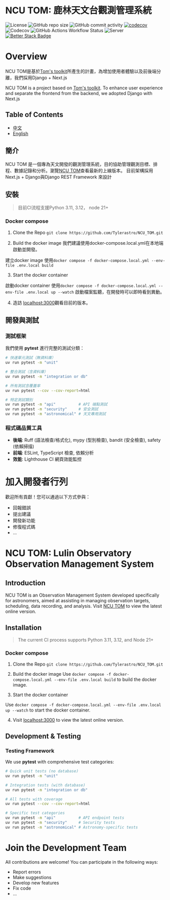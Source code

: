 # NCU TOM: 鹿林天文台觀測管理系統
![License](https://img.shields.io/badge/License-MIT-blue)
![GitHub repo size](https://img.shields.io/github/repo-size/Tylerastro/NCU_TOM)
![GitHub commit activity](https://img.shields.io/github/commit-activity/w/tylerastro/NCU_TOM)
[![codecov](https://codecov.io/gh/Tylerastro/NCU_TOM/graph/badge.svg?token=HRARMN5RJZ)](https://codecov.io/gh/Tylerastro/NCU_TOM)
![Codecov](https://img.shields.io/codecov/c/github/Tylerastro/NCU_TOM)
![GitHub Actions Workflow Status](https://img.shields.io/github/actions/workflow/status/Tylerastro/NCU_TOM/CI.yml)
![Server](https://img.shields.io/website?url=https%3A%2F%2Ftom.astro.ncu.edu.tw)
[![Better Stack Badge](https://uptime.betterstack.com/status-badges/v2/monitor/165qe.svg)](https://uptime.betterstack.com/?utm_source=status_badge)





# Overview
NCU TOM是基於[Tom's toolkit](https://github.com/TOMToolkit/tom_base)所產生的計畫，為增加使用者體驗以及前後端分離，我們採用Django + Next.js

NCU TOM is a project based on [Tom's toolkit](https://github.com/TOMToolkit/tom_base). To enhance user experience and separate the frontend from the backend, we adopted  Django with Next.js 

## Table of Contents
- [中文](#簡介)
- [English](#introduction)



## 簡介

NCU TOM 是一個專為天文開發的觀測管理系統，目的協助管理觀測目標、排程、數據記錄和分析。瀏覽[NCU TOM](https://tom.astro.ncu.edu.tw)查看最新的上線版本。
目前架構採用Next.js + Django與Django REST Framework 來設計

## 安裝
> 目前CI流程支援Python 3.11, 3.12， node 21+


### Docker compose

1. Clone the Repo
`git clone https://github.com/Tylerastro/NCU_TOM.git`

2. Build the docker image
我們建議使用docker-compose.local.yml在本地端啟動並開發。

建立docker image 使用`docker compose -f docker-compose.local.yml --env-file .env.local build`

3. Start the docker container

啟動docker container 使用`docker compose -f docker-compose.local.yml --env-file .env.local up --watch` 啟動檔案監聽，在開發時可以即時看到異動。

4. 造訪 [localhost:3000](http://localhost:3000)觀看目前的版本。

## 開發與測試

### 測試框架
我們使用 **pytest** 進行完整的測試分類：

```bash
# 快速單元測試（無資料庫）
uv run pytest -m "unit" 

# 整合測試（含資料庫）
uv run pytest -m "integration or db"

# 所有測試含覆蓋率
uv run pytest --cov --cov-report=html

# 特定測試類別
uv run pytest -m "api"          # API 端點測試
uv run pytest -m "security"     # 安全測試
uv run pytest -m "astronomical" # 天文專用測試
```

### 程式碼品質工具
- **後端**: Ruff (語法檢查/格式化), mypy (型別檢查), bandit (安全檢查), safety (依賴掃描)
- **前端**: ESLint, TypeScript 檢查, 依賴分析
- **效能**: Lighthouse CI 網頁效能監控


# 加入開發者行列

歡迎所有貢獻！您可以通過以下方式參與：

- 回報錯誤
- 提出建議
- 開發新功能
- 修復程式碼
- ...


# NCU TOM: Lulin Observatory Observation Management System


## Introduction

NCU TOM is an Observation Management System developed specifically for astronomers, aimed at assisting in managing observation targets, scheduling, data recording, and analysis. Visit [NCU TOM](https://tom.astro.ncu.edu.tw) to view the latest online version.

## Installation

> The current CI process supports Python 3.11, 3.12, and Node 21+

### Docker compose

1. Clone the Repo
`git clone https://github.com/Tylerastro/NCU_TOM.git`

2. Build the docker image
Use `docker compose -f docker-compose.local.yml --env-file .env.local build` to build the docker image.

3. Start the docker container

Use `docker compose -f docker-compose.local.yml --env-file .env.local up --watch` to start the docker container.

4. Visit [localhost:3000](http://localhost:3000) to view the latest online version.

## Development & Testing

### Testing Framework
We use **pytest** with comprehensive test categories:

```bash
# Quick unit tests (no database)
uv run pytest -m "unit" 

# Integration tests (with database)  
uv run pytest -m "integration or db"

# All tests with coverage
uv run pytest --cov --cov-report=html

# Specific test categories
uv run pytest -m "api"          # API endpoint tests
uv run pytest -m "security"     # Security tests
uv run pytest -m "astronomical" # Astronomy-specific tests
```


# Join the Development Team

All contributions are welcome! You can participate in the following ways:

- Report errors
- Make suggestions
- Develop new features
- Fix code
- ...
